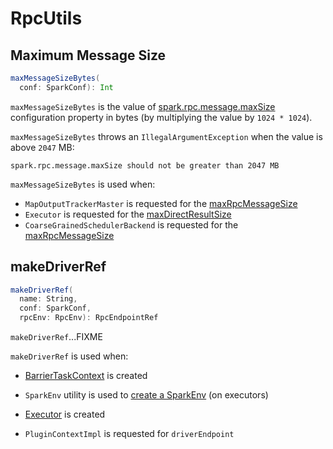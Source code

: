 # RpcUtils

## <span id="maxMessageSizeBytes"><span id="MAX_MESSAGE_SIZE_IN_MB"> Maximum Message Size

```scala
maxMessageSizeBytes(
  conf: SparkConf): Int
```

`maxMessageSizeBytes` is the value of [spark.rpc.message.maxSize](../configuration-properties.md#spark.rpc.message.maxSize) configuration property in bytes (by multiplying the value by `1024 * 1024`).

`maxMessageSizeBytes` throws an `IllegalArgumentException` when the value is above `2047` MB:

```text
spark.rpc.message.maxSize should not be greater than 2047 MB
```

`maxMessageSizeBytes` is used when:

* `MapOutputTrackerMaster` is requested for the [maxRpcMessageSize](../scheduler/MapOutputTrackerMaster.md#maxRpcMessageSize)
* `Executor` is requested for the [maxDirectResultSize](../executor/Executor.md#maxDirectResultSize)
* `CoarseGrainedSchedulerBackend` is requested for the [maxRpcMessageSize](../scheduler/CoarseGrainedSchedulerBackend.md#maxRpcMessageSize)

## <span id="makeDriverRef"> makeDriverRef

```scala
makeDriverRef(
  name: String,
  conf: SparkConf,
  rpcEnv: RpcEnv): RpcEndpointRef
```

`makeDriverRef`...FIXME

`makeDriverRef` is used when:

* [BarrierTaskContext](../scheduler/BarrierTaskContext.md#barrierCoordinator) is created

* `SparkEnv` utility is used to [create a SparkEnv](../SparkEnv.md#create) (on executors)

* [Executor](../executor/Executor.md#heartbeatReceiverRef) is created

* `PluginContextImpl` is requested for `driverEndpoint`
